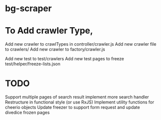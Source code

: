 # bg-scraper

# To Add crawler Type,
Add new crawler to crawlTypes in controller/crawler.js
Add new crawler file to crawlers/
Add new crawler to factory/crawler.js

Add new test to test/crawlers
Add new test pages to freeze test/helper/freeze-lists.json

# TODO
Support multiple pages of search result
implement more search handler
Restructure in functional style (or use RxJS)
Implement utility functions for cheerio objects
Update freezer to support form request and update divedice frozen pages